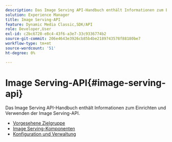 ```yaml
---
description: Das Image Serving API-Handbuch enthält Informationen zum Einrichten und Verwenden der Image Serving-API.
solution: Experience Manager
title: Image Serving-API
feature: Dynamic Media Classic,SDK/API
role: Developer,User
exl-id: c2bc6728-e8c4-43f6-a3e7-33c9336774b2
source-git-commit: 206e4643e3926cb85b4be2189743578f88180be7
workflow-type: tm+mt
source-wordcount: '51'
ht-degree: 0%

---
```


# Image Serving-API{#image-serving-api}

Das Image Serving API-Handbuch enthält Informationen zum Einrichten und Verwenden der Image Serving-API.

* [Vorgesehene Zielgruppe](c-intended-audience.md)
* [Image Serving-Komponenten](r-components.md)
* [Konfiguration und Verwaltung](c-configuration-and-administration/c-configuration-and-administration.md)
